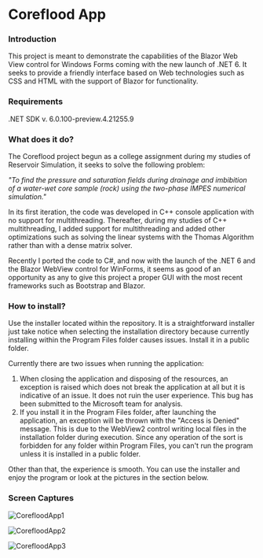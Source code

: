 # Coreflood App

### Introduction

This project is meant to demonstrate the capabilities of the Blazor Web View control for Windows Forms coming with the new launch of .NET 6. It seeks to provide a friendly interface based on Web technologies such as CSS and HTML with the support of Blazor for functionality.

### Requirements

.NET SDK v. 6.0.100-preview.4.21255.9

### What does it do?

The Coreflood project begun as a college assignment during my studies of Reservoir Simulation, it seeks to solve the following problem:

_"To find the pressure and saturation fields during drainage and imbibition of a water-wet core sample (rock) using the two-phase IMPES numerical simulation."_

In its first iteration, the code was developed in C++ console application with no support for multithreading. Thereafter, during my studies of C++ multithreading, I added support for multithreading and added other optimizations such as solving the linear systems with the Thomas Algorithm rather than with a dense matrix solver.

Recently I ported the code to C#, and now with the launch of the .NET 6 and the Blazor WebView control for WinForms, it seems as good of an opportunity as any to give this project a proper GUI with the most recent frameworks such as Bootstrap and Blazor.

### How to install?

Use the installer located within the repository. It is a straightforward installer just take notice when selecting the installation directory because currently installing within the Program Files folder causes issues. Install it in a public folder.

Currently there are two issues when running the application:

1. When closing the application and disposing of the resources, an exception is raised which does not break the application at all but it is indicative of an issue. It does not ruin the user experience. This bug has been submitted to the Microsoft team for analysis.
2. If you install it in the Program Files folder, after launching the application, an exception will be thrown with the "Access is Denied" message. This is due to the WebView2 control writing local files in the installation folder during execution. Since any operation of the sort is forbidden for any folder within Program Files, you can't run the program unless it is installed in a public folder. 

Other than that, the experience is smooth. You can use the installer and enjoy the program or look at the pictures in the section below.

### Screen Captures

![CorefloodApp1](https://imgur.com/PSzSqp4.png)

![CorefloodApp2](https://imgur.com/TLthYHl.png)

![CorefloodApp3](https://imgur.com/x1X9Vko.png)
